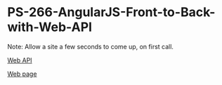 # PS-266-AngularJS-Front-to-Back-with-Web-API 

Note: Allow a site a few seconds to come up, on first call.

[Web API](http://ps-266-angularjs-front-to-back-with-web-api---api.azurewebsites.net/)


[Web page](https://ps-266-angularjs-front-to-back-with-web-api-webapp.azurewebsites.net//)

